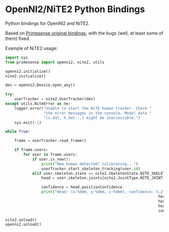 OpenNI2/NiTE2 Python Bindings
=============================

Python bindings for OpenNI2 and NiTE2.

Based on [Primesense original
bindings](https://pypi.python.org/pypi/primesense/2.2.0.30-5), with the bugs
(well, at least some of them) fixed.

Example of NiTE2 usage:

```python
import sys
from primesense import openni2, nite2, utils

openni2.initialize()
nite2.initialize()

dev = openni2.Device.open_any()

try:
    userTracker = nite2.UserTracker(dev)
except utils.NiteError as ne:
    logger.error("Unable to start the NiTE human tracker. Check "
                 "the error messages in the console. Model data "
                 "(s.dat, h.dat...) might be inaccessible.")
    sys.exit(-1)

while True:

    frame = userTracker.read_frame()

    if frame.users:
        for user in frame.users:
            if user.is_new():
                print("New human detected! Calibrating...")
                userTracker.start_skeleton_tracking(user.id)
            elif user.skeleton.state == nite2.SkeletonState.NITE_SKELETON_TRACKED:
                head = user.skeleton.joints[nite2.JointType.NITE_JOINT_HEAD]

                confidence = head.positionConfidence
                print("Head: (x:%dmm, y:%dmm, z:%dmm), confidence: %.2f" % (
                                                                    head.position.x,
                                                                    head.position.y,
                                                                    head.position.z,
                                                                    confidence))

nite2.unload()
openni2.unload()
```
